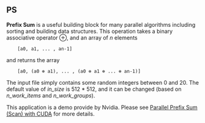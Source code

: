## PS

<b>Prefix Sum</b> is a useful building block for many parallel algorithms including sorting and building data structures. This operation takes a binary associative operator ⊕, and an array of <i>n</i> elements
```
    [a0, a1, ... , an-1]
```
and returns the array
```
    [a0, (a0 ⊕ a1), ... , (a0 ⊕ a1 ⊕ ... ⊕ an-1)]
```

The input file simply contains some random integers between 0 and 20. The default value of <i>in_size</i> is 512 * 512, and it can be changed (based on <i>n_work_items</i> and <i>n_work_groups</i>).

This application is a demo provide by Nvidia. Please see [Parallel Prefix Sum (Scan) with CUDA](https://developer.nvidia.com/gpugems/GPUGems3/gpugems3_ch39.html "Title") for more details.

